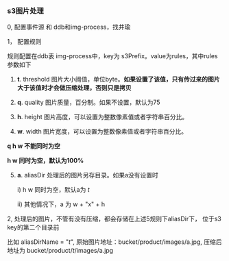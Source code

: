 ### s3图片处理

0, 配置事件源 和 ddb和img-process，找井瑜

1， 配置规则

   规则配置在ddb表 img-process中，key为 s3Prefix。value为rules，其中rules参数如下
   
   1) **t**. threshold 图片大小阈值，单位byte。**如果设置了该值，只有传过来的图片大于该值时才会做压缩处理，否则只是拷贝**
   
   2) **q**. quality 图片质量，百分制。如果不设置，默认为75
   
   3) **h**. height 图片高度，可以设置为整数像素值或者字符串百分比。
   
   4) **w**. width 图片宽度，可以设置为整数像素值或者字符串百分比。
   
   **q h w 不能同时为空**
   
   **h w 同时为空，默认为100%**
   
   5) **a**. aliasDir 处理后的图片另存目录。如果a没有设置时
   
      i)  h w 同时为空，默认a为 _t_
      
      ii) 其他情况下，a 为 w + "x" + h
   
2, 处理后的图片，不管有没有压缩，都会存储在上述5规则下aliasDir下， 位于s3 key的第二个目录前

   比如 aliasDirName = "_t_", 原始图片地址：bucket/product/images/a.jpg, 压缩后地址为 bucket/product/_t_/images/a.jpg
      
